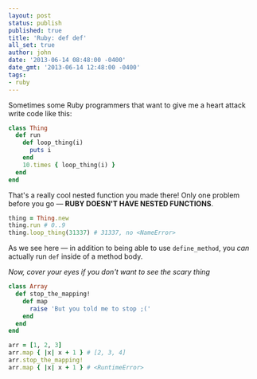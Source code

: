 ```yaml
---
layout: post
status: publish
published: true
title: 'Ruby: def def'
all_set: true
author: john
date: '2013-06-14 08:48:00 -0400'
date_gmt: '2013-06-14 12:48:00 -0400'
tags:
- ruby
---
```


Sometimes some Ruby programmers that want to give me a heart attack write
code like this:

``` ruby
class Thing
  def run
    def loop_thing(i)
      puts i
    end
    10.times { loop_thing(i) }
  end
end
```

That's a really cool nested function you made there!  Only one problem before
you go &mdash; __RUBY DOESN'T HAVE NESTED FUNCTIONS__.

``` ruby
thing = Thing.new
thing.run # 0..9
thing.loop_thing(31337) # 31337, no <NameError>
```

As we see here &mdash; in addition to being able to use `define_method`, you
_can_ actually run `def` inside of a method body.

_Now, cover your eyes if you don't want to see the scary thing_

``` ruby
class Array
  def stop_the_mapping!
    def map
      raise 'But you told me to stop ;('
    end
  end
end

arr = [1, 2, 3]
arr.map { |x| x + 1 } # [2, 3, 4]
arr.stop_the_mapping!
arr.map { |x| x + 1 } # <RuntimeError>
```
